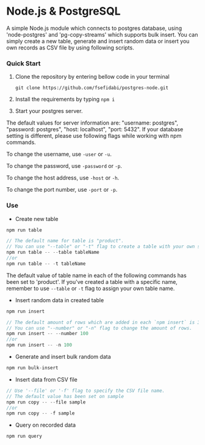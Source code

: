 # Node.js & PostgreSQL 

A simple Node.js module which connects to postgres database, using 'node-postgres' and 'pg-copy-streams' which supports bulk insert. You can simply create a new table, generate and insert random data or insert you own records as CSV file by using following scripts.


### Quick Start

1. Clone the repository by entering bellow code in your terminal
 
    ```git clone https://github.com/fsefidabi/postgres-node.git```

2. Install the requirements by typing ```npm i```

3. Start your postgres server. 

The default values for server information are: "username: postgres", "password: postgres", "host: localhost", "port: 5432".
If your database setting is different, please use following flags while working with npm commands.

To change the username, use ```-user``` or ```-u```.
    
To change the password, use ```-password``` or ```-p```.
    
To change the host address, use ```-host``` or ```-h```.
    
To change the port number, use ```-port``` or ```-p```.
    

### Use
- Create new table

```js
npm run table 

// The default name for table is "product". 
// You can use "--table" or "-t" flag to create a table with your own selected name.
npm run table -- --table tableName
//or
npm run table -- -t tableName
```

The default value of table name in each of the following commands has been set to 'product'. If you've created a table with a specific name, remember to use ```--table``` or ```-t``` flag to assign your own table name.
- Insert random data in created table

```js
npm run insert

// The default amount of rows which are added in each `npm insert` is 3. 
// You can use "--number" or "-n" flag to change the amount of rows.
npm run insert -- --number 100
//or
npm run insert -- -n 100
```

- Generate and insert bulk random data

```js
npm run bulk-insert
```

- Insert data from CSV file

```js
// Use '--file' or '-f' flag to specify the CSV file name.
// The default value has been set on sample
npm run copy -- --file sample
//or
npm run copy -- -f sample
```

- Query on recorded data

```js
npm run query
```

